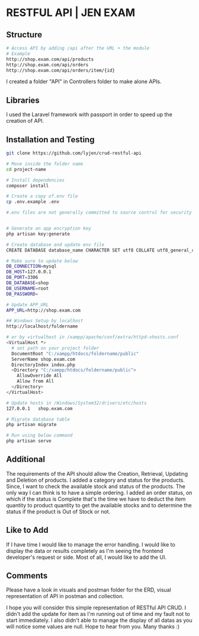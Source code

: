 # RESTFUL API | JEN EXAM

## Structure

```bash
# Access API by adding /api after the URL + the module
# Example
http://shop.exam.com/api/products
http://shop.exam.com/api/orders
http://shop.exam.com/api/orders/item/{id}
````
I created a folder "API" in Controllers folder to make alone APIs.

## Libraries
I used the Laravel framework with passport in order to speed up the creation of API.

## Installation and Testing
````bash
git clone https://github.com/lyjen/crud-restful-api

# Move inside the folder name
cd project-name

# Install dependencies
composer install

# Create a copy of.env file
cp .env.example .env

#.env files are not generally committed to source control for security reasons. But there is a .env.example which is a template of the .env file that the project expects us to have. So we will make a copy of the .env.example file and create a .env file


# Generate an app encryption key
php artisan key:generate

# Create database and update env file
CREATE DATABASE database_name CHARACTER SET utf8 COLLATE utf8_general_ci;

# Make sure to update below
DB_CONNECTION=mysql
DB_HOST=127.0.0.1
DB_PORT=3306
DB_DATABASE=shop
DB_USERNAME=root
DB_PASSWORD=

# Update APP_URL 
APP_URL=http://shop.exam.com

## Windows Setup by localhost
http://localhost/foldername

# or by virtualhost in /xampp/apache/conf/extra/httpd-vhosts.conf
<VirtualHost *>
  # set path on your project folder
  DocumentRoot "C:/xampp/htdocs/foldername/public"
  ServerName shop.exam.com
  DirectoryIndex index.php
  <Directory "C:/xampp/htdocs/foldername/public">
    AllowOverride All
    Allow from All
  </Directory>
</VirtualHost>

# Update hosts in /Windows/System32/drivers/etc/hosts
127.0.0.1   shop.exam.com

# Migrate database table
php artisan migrate

# Run using below command
php artisan serve

````

## Additional

The requirements of the API should allow the Creation, Retrieval, Updating and Deletion of products. I added a category and status for the products. Since, I want to check the available stock and status of the products. The only way I can think is to have a simple ordering. I added an order status, on which if the status is Complete that's the time we have to deduct the item quantity to product quantity to get the available stocks and to determine the status if the product is Out of Stock or not.

## Like to Add
If I have time I would like to manage the error handling. I would like to display the data or results completely as I'm seeing the frontend developer's request or side. Most of all, I would like to add the UI.

## Comments
Please have a look in visuals and postman folder for the ERD, visual representation of API in postman and collection. 

I hope you will consider this simple representation of RESTful API CRUD. 
I didn't add the update for item as I'm running out of time and my fault not to start immediately. I also didn't able to manage the display of all datas as you will notice some values are null. Hope to hear from you. Many thanks :)
